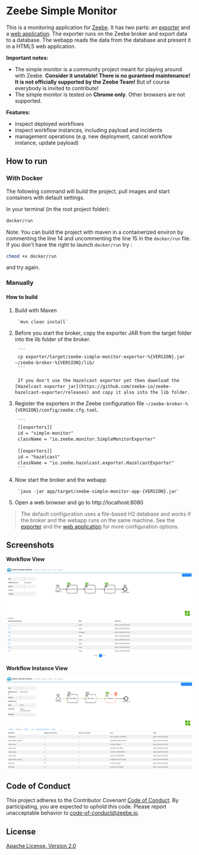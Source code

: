 Zeebe Simple Monitor
=========================

This is a monitoring application for [Zeebe](https://zeebe.io). It has two parts: an [exporter](https://github.com/zeebe-io/zeebe-simple-monitor/exporter) and a [web application](https://github.com/zeebe-io/zeebe-simple-monitor/app). The exporter runs on the Zeebe broker and export data to a database. The webapp reads the data from the database and present it in a HTML5 web application.

**Important notes:**
* The simple monitor is a community project meant for playing around with Zeebe. **Consider it unstable! There is no guranteed maintenance! It is not officially supported by the Zeebe Team!** But of course everybody is invited to contribute!
* The simple monitor is tested on **Chrome only**. Other browsers are not supported.

**Features:**
* inspect deployed workflows
* inspect workflow instances, including payload and incidents
* management operations (e.g. new deployment, cancel workflow instance, update payload)

## How to run

### With Docker

The following command will build the project, pull images and start containers with default settings.

In your terminal (in the root project folder):

```bash
docker/run
```
Note: You can build the project with maven in a containerized environ by commenting the line 14 and uncommenting the line 15 in the `docker/run` file.
If you don't have the right to launch `docker/run` try : 

```bash
chmod +x docker/run
```
and try again.

### Manually

#### How to build

1. Build with Maven

		`mvn clean install`

2. Before you start the broker, copy the exporter JAR from the target folder into the lib folder of the broker.

		```
		cp exporter/target/zeebe-simple-monitor-exporter-%{VERSION}.jar ~/zeebe-broker-%{VERSION}/lib/
		```
		
		If you don't use the Hazelcast exporter yet then download the [Hazelcast exporter jar](https://github.com/zeebe-io/zeebe-hazelcast-exporter/releases) and copy it also into the lib folder.

3. Register the exporters in the Zeebe configuration file `~/zeebe-broker-%{VERSION}/config/zeebe.cfg.toml`.

		```
		[[exporters]]
		id = "simple-monitor"
		className = "io.zeebe.monitor.SimpleMonitorExporter"
		
		[[exporters]]
		id = "hazelcast"
		className = "io.zeebe.hazelcast.exporter.HazelcastExporter"
		```

4. Now start the broker and the webapp

		`java -jar app/target/zeebe-simple-monitor-app-{VERSION}.jar`

5. Open a web browser and go to http://localhost:8080

> The default configuration uses a file-based H2 database and works if the broker and the webapp runs on the same machine. See the [exporter](https://github.com/zeebe-io/zeebe-simple-monitor/tree/master/exporter#configure-the-exporter) and the [web application](https://github.com/zeebe-io/zeebe-simple-monitor/tree/master/app#configuration) for more configuration options.

## Screenshots

**Workflow View**

![screenshot](app/docs/workflow-details.png)

**Workflow Instance View**

![screenshot](app/docs/instance-details.png)

## Code of Conduct

This project adheres to the Contributor Covenant [Code of
Conduct](/CODE_OF_CONDUCT.md). By participating, you are expected to uphold
this code. Please report unacceptable behavior to code-of-conduct@zeebe.io.

## License

[Apache License, Version 2.0](/LICENSE) 

[broker-core]: https://github.com/zeebe-io/zeebe/tree/master/broker-core
[agpl]: https://github.com/zeebe-io/zeebe/blob/master/GNU-AGPL-3.0
